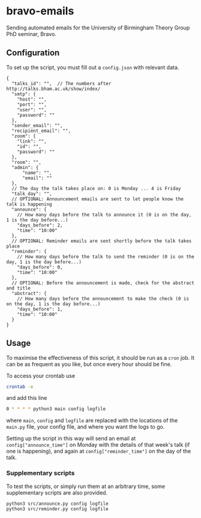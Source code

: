 # bravo-emails

Sending automated emails for the University of Birmingham Theory Group PhD seminar, Bravo.

## Configuration

To set up the script, you must fill out a `config.json` with relevant data.

```jsonc
{
  "talks_id": "",  // The numbers after http://talks.bham.ac.uk/show/index/
  "smtp": {
    "host": "",
    "port": "",
    "user": "",
    "password": ""
  },
  "sender_email": "",
  "recipient_email": "", 
  "zoom": {
    "link": "",
    "id": "",
    "password": ""
  },
  "room": "",
  "admin": {
      "name": "",
      "email": ""
  },
  // The day the talk takes place on: 0 is Monday ... 4 is Friday
  "talk_day": "",
  // OPTIONAL: Announcement emails are sent to let people know the talk is happening
  "announce": {
    // How many days before the talk to announce it (0 is on the day, 1 is the day before...)
    "days_before": 2,
    "time": "10:00"
  },
  // OPTIONAL: Reminder emails are sent shortly before the talk takes place
  "reminder": {
    // How many days before the talk to send the reminder (0 is on the day, 1 is the day before...)
    "days_before": 0,
    "time": "10:00"
  },
  // OPTIONAL: Before the announcement is made, check for the abstract and title
  "abstract": {
    // How many days before the announcement to make the check (0 is on the day, 1 is the day before...)
    "days_before": 1, 
    "time": "10:00"
  }
}
```

## Usage

To maximise the effectiveness of this script, it should be run as a `cron` job.
It can be as frequent as you like, but once every hour should be fine.

To access your crontab use

```sh
crontab -e
```

and add this line

```sh
0 * * * * python3 main config logfile
```

where `main`, `config` and `logfile` are replaced with the locations of the `main.py` file, your config file, and where you want the logs to go.

Setting up the script in this way will send an email at `config["announce_time"]` on Monday with the details of that week's talk (if one is happening), and again at `config["reminder_time"]` on the day of the talk.

### Supplementary scripts

To test the scripts, or simply run them at an arbitrary time, some supplementary scripts are also provided.

```sh
python3 src/announce.py config logfile
python3 src/reminder.py config logfile
```
